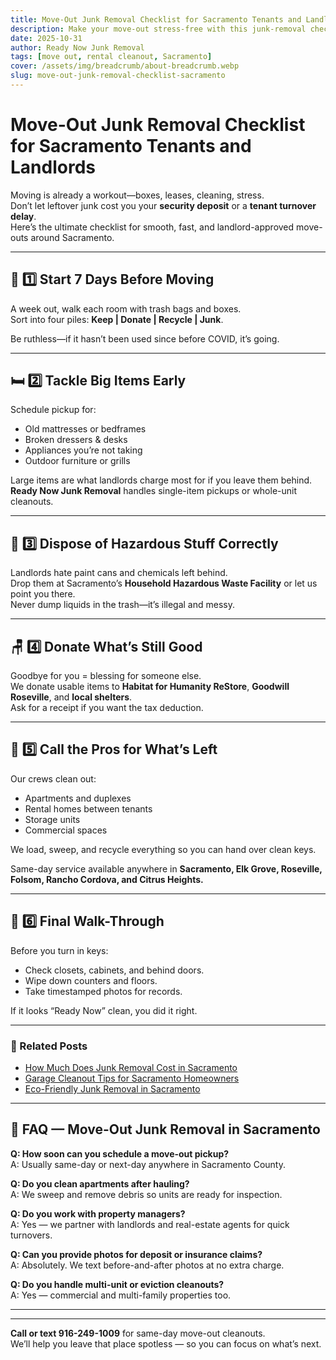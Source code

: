 ```yaml
---
title: Move-Out Junk Removal Checklist for Sacramento Tenants and Landlords
description: Make your move-out stress-free with this junk-removal checklist for tenants, landlords, and property managers across Sacramento, Elk Grove, and Roseville.
date: 2025-10-31
author: Ready Now Junk Removal
tags: [move out, rental cleanout, Sacramento]
cover: /assets/img/breadcrumb/about-breadcrumb.webp
slug: move-out-junk-removal-checklist-sacramento
---
```


# Move-Out Junk Removal Checklist for Sacramento Tenants and Landlords

Moving is already a workout—boxes, leases, cleaning, stress.  
Don’t let leftover junk cost you your **security deposit** or a **tenant turnover delay**.  
Here’s the ultimate checklist for smooth, fast, and landlord-approved move-outs around Sacramento.

---

## 🧹 1️⃣ Start 7 Days Before Moving

A week out, walk each room with trash bags and boxes.  
Sort into four piles: **Keep | Donate | Recycle | Junk**.  

Be ruthless—if it hasn’t been used since before COVID, it’s going.

---

## 🛏️ 2️⃣ Tackle Big Items Early

Schedule pickup for:
- Old mattresses or bedframes  
- Broken dressers & desks  
- Appliances you’re not taking  
- Outdoor furniture or grills  

Large items are what landlords charge most for if you leave them behind.  
**Ready Now Junk Removal** handles single-item pickups or whole-unit cleanouts.

---

## 🧴 3️⃣ Dispose of Hazardous Stuff Correctly

Landlords hate paint cans and chemicals left behind.  
Drop them at Sacramento’s **Household Hazardous Waste Facility** or let us point you there.  
Never dump liquids in the trash—it’s illegal and messy.

---

## 🪑 4️⃣ Donate What’s Still Good

Goodbye for you = blessing for someone else.  
We donate usable items to **Habitat for Humanity ReStore**, **Goodwill Roseville**, and **local shelters**.  
Ask for a receipt if you want the tax deduction.

---

## 🚚 5️⃣ Call the Pros for What’s Left

Our crews clean out:
- Apartments and duplexes  
- Rental homes between tenants  
- Storage units  
- Commercial spaces  

We load, sweep, and recycle everything so you can hand over clean keys.

Same-day service available anywhere in **Sacramento, Elk Grove, Roseville, Folsom, Rancho Cordova, and Citrus Heights.**

---

## 🧽 6️⃣ Final Walk-Through

Before you turn in keys:
- Check closets, cabinets, and behind doors.  
- Wipe down counters and floors.  
- Take timestamped photos for records.  

If it looks “Ready Now” clean, you did it right.

---

### 🔗 Related Posts
- [How Much Does Junk Removal Cost in Sacramento](/blog/junk-removal-cost-sacramento/)  
- [Garage Cleanout Tips for Sacramento Homeowners](/blog/garage-cleanout-tips-sacramento/)  
- [Eco-Friendly Junk Removal in Sacramento](/blog/eco-friendly-junk-removal-sacramento/)

---

## 🙋 FAQ — Move-Out Junk Removal in Sacramento

**Q: How soon can you schedule a move-out pickup?**  
A: Usually same-day or next-day anywhere in Sacramento County.  

**Q: Do you clean apartments after hauling?**  
A: We sweep and remove debris so units are ready for inspection.  

**Q: Do you work with property managers?**  
A: Yes — we partner with landlords and real-estate agents for quick turnovers.  

**Q: Can you provide photos for deposit or insurance claims?**  
A: Absolutely. We text before-and-after photos at no extra charge.  

**Q: Do you handle multi-unit or eviction cleanouts?**  
A: Yes — commercial and multi-family properties too.  

---

<script type="application/ld+json">
{
  "@context": "https://schema.org",
  "@type": "FAQPage",
  "mainEntity": [
    {
      "@type": "Question",
      "name": "How soon can you schedule a move-out pickup?",
      "acceptedAnswer": {
        "@type": "Answer",
        "text": "Ready Now Junk Removal offers same-day or next-day move-out pickups across Sacramento County."
      }
    },
    {
      "@type": "Question",
      "name": "Do you clean apartments after hauling?",
      "acceptedAnswer": {
        "@type": "Answer",
        "text": "Yes. Crews sweep and remove debris so apartments are inspection-ready."
      }
    },
    {
      "@type": "Question",
      "name": "Do you work with property managers?",
      "acceptedAnswer": {
        "@type": "Answer",
        "text": "Ready Now Junk Removal partners with landlords and real-estate agents for quick unit turnovers."
      }
    },
    {
      "@type": "Question",
      "name": "Can you provide photos for deposit or insurance claims?",
      "acceptedAnswer": {
        "@type": "Answer",
        "text": "Yes. Before-and-after photos are texted at no additional cost for documentation."
      }
    },
    {
      "@type": "Question",
      "name": "Do you handle multi-unit or eviction cleanouts?",
      "acceptedAnswer": {
        "@type": "Answer",
        "text": "Yes. The company handles large multi-unit, commercial, and eviction cleanouts throughout the Sacramento area."
      }
    }
  ]
}
</script>

---

**Call or text 916-249-1009** for same-day move-out cleanouts.  
We’ll help you leave that place spotless — so you can focus on what’s next.
